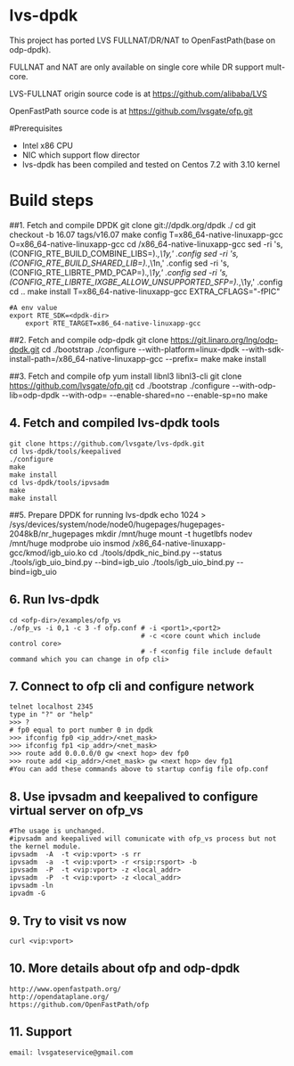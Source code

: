 # lvs-dpdk

This project has ported LVS FULLNAT/DR/NAT to OpenFastPath(base on odp-dpdk).

FULLNAT and NAT are only available on single core while DR support mult-core.

LVS-FULLNAT origin source code is at https://github.com/alibaba/LVS

OpenFastPath source code is at https://github.com/lvsgate/ofp.git

#Prerequisites
- Intel x86 CPU
- NIC which support flow director
- lvs-dpdk has been compiled and tested on Centos 7.2 with 3.10 kernel

# Build steps
##1. Fetch and compile DPDK
	git clone git://dpdk.org/dpdk ./<dpdk-dir>
	cd <dpdk-dir>
	git checkout -b 16.07 tags/v16.07
	make config T=x86_64-native-linuxapp-gcc O=x86_64-native-linuxapp-gcc
	cd <dpdk-dir>/x86_64-native-linuxapp-gcc
	sed -ri 's,(CONFIG_RTE_BUILD_COMBINE_LIBS=).*,\1y,' .config
	sed -ri 's,(CONFIG_RTE_BUILD_SHARED_LIB=).*,\1n,' .config
	sed -ri 's,(CONFIG_RTE_LIBRTE_PMD_PCAP=).*,\1y,' .config
	sed -ri 's,(CONFIG_RTE_LIBRTE_IXGBE_ALLOW_UNSUPPORTED_SFP=).*,\1y,' .config
	cd ..
	make install T=x86_64-native-linuxapp-gcc EXTRA_CFLAGS="-fPIC"
	
	#A env value
	export RTE_SDK=<dpdk-dir>
        export RTE_TARGET=x86_64-native-linuxapp-gcc
	    
##2. Fetch and compile odp-dpdk
	git clone  https://git.linaro.org/lng/odp-dpdk.git <odp-dir>
	cd <odp-dir>
	./bootstrap
	./configure --with-platform=linux-dpdk --with-sdk-install-path=<dpdk-dir>/x86_64-native-linuxapp-gcc --prefix=<INSTALL ODP-DPDK TO THIS DIR>
	make
	make install
	
##3. Fetch and compile ofp
	yum install libnl3 libnl3-cli
	git clone https://github.com/lvsgate/ofp.git <ofp-dir>
	cd <ofp-dir>
	./bootstrap
	./configure --with-odp-lib=odp-dpdk --with-odp=<ODP-DPDK INSTALLATION DIR> --enable-shared=no --enable-sp=no
	make

## 4. Fetch and compiled lvs-dpdk tools
	git clone https://github.com/lvsgate/lvs-dpdk.git
	cd lvs-dpdk/tools/keepalived
	./configure
	make
	make install
	cd lvs-dpdk/tools/ipvsadm
	make
	make install

##5. Prepare DPDK for running lvs-dpdk
	echo 1024 > /sys/devices/system/node/node0/hugepages/hugepages-2048kB/nr_hugepages
	mkdir /mnt/huge
	mount -t hugetlbfs nodev /mnt/huge
	modprobe uio
	insmod <dpdk-dir>/x86_64-native-linuxapp-gcc/kmod/igb_uio.ko
	cd <dpdk-dir>
	./tools/dpdk_nic_bind.py --status
	./tools/igb_uio_bind.py --bind=igb_uio <pci-id-1>
	./tools/igb_uio_bind.py --bind=igb_uio <pci-id-2>

		
## 6. Run lvs-dpdk
    cd <ofp-dir>/examples/ofp_vs
    ./ofp_vs -i 0,1 -c 3 -f ofp.conf # -i <port1>,<port2>  
                                     # -c <core count which include control core> 
                                     # -f <config file include default command which you can change in ofp cli>

## 7. Connect to ofp cli and configure network
    telnet localhost 2345
    type in "?" or "help"
    >>> ?
    # fp0 equal to port number 0 in dpdk
    >>> ifconfig fp0 <ip_addr>/<net_mask> 
    >>> ifconfig fp1 <ip_addr>/<net_mask> 
    >>> route add 0.0.0.0/0 gw <next hop> dev fp0
    >>> route add <ip_addr>/<net_mask> gw <next hop> dev fp1
    #You can add these commands above to startup config file ofp.conf


## 8. Use ipvsadm and keepalived to configure virtual server on ofp_vs
	#The usage is unchanged.
	#ipvsadm and keepalived will comunicate with ofp_vs process but not the kernel module.
	ipvsadm  -A  -t <vip:vport> -s rr
	ipvsadm  -a  -t <vip:vport> -r <rsip:rsport> -b
	ipvsadm  -P  -t <vip:vport> -z <local_addr>
	ipvsadm  -P  -t <vip:vport> -z <local_addr>
	ipvsadm -ln
	ipvadm -G
    
## 9. Try to visit vs now
	curl <vip:vport>

## 10. More details about ofp and odp-dpdk
    http://www.openfastpath.org/
    http://opendataplane.org/
    https://github.com/OpenFastPath/ofp

## 11. Support
	email: lvsgateservice@gmail.com
